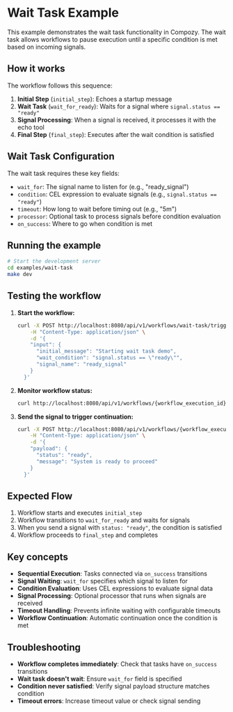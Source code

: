 # Wait Task Example

This example demonstrates the wait task functionality in Compozy. The wait task allows workflows to pause execution until a specific condition is met based on incoming signals.

## How it works

The workflow follows this sequence:

1. **Initial Step** (`initial_step`): Echoes a startup message
2. **Wait Task** (`wait_for_ready`): Waits for a signal where `signal.status == "ready"`
3. **Signal Processing**: When a signal is received, it processes it with the echo tool
4. **Final Step** (`final_step`): Executes after the wait condition is satisfied

## Wait Task Configuration

The wait task requires these key fields:

- `wait_for`: The signal name to listen for (e.g., "ready_signal")
- `condition`: CEL expression to evaluate signals (e.g., `signal.status == "ready"`)
- `timeout`: How long to wait before timing out (e.g., "5m")
- `processor`: Optional task to process signals before condition evaluation
- `on_success`: Where to go when condition is met

## Running the example

```bash
# Start the development server
cd examples/wait-task
make dev
```

## Testing the workflow

1. **Start the workflow:**

    ```bash
    curl -X POST http://localhost:8080/api/v1/workflows/wait-task/trigger \
        -H "Content-Type: application/json" \
        -d '{
        "input": {
          "initial_message": "Starting wait task demo",
          "wait_condition": "signal.status == \"ready\"",
          "signal_name": "ready_signal"
        }
      }'
    ```

2. **Monitor workflow status:**

    ```bash
    curl http://localhost:8080/api/v1/workflows/{workflow_execution_id}/status
    ```

3. **Send the signal to trigger continuation:**
    ```bash
    curl -X POST http://localhost:8080/api/v1/workflows/{workflow_execution_id}/signals/ready_signal \
        -H "Content-Type: application/json" \
        -d '{
        "payload": {
          "status": "ready",
          "message": "System is ready to proceed"
        }
      }'
    ```

## Expected Flow

1. Workflow starts and executes `initial_step`
2. Workflow transitions to `wait_for_ready` and waits for signals
3. When you send a signal with `status: "ready"`, the condition is satisfied
4. Workflow proceeds to `final_step` and completes

## Key concepts

- **Sequential Execution**: Tasks connected via `on_success` transitions
- **Signal Waiting**: `wait_for` specifies which signal to listen for
- **Condition Evaluation**: Uses CEL expressions to evaluate signal data
- **Signal Processing**: Optional processor that runs when signals are received
- **Timeout Handling**: Prevents infinite waiting with configurable timeouts
- **Workflow Continuation**: Automatic continuation once the condition is met

## Troubleshooting

- **Workflow completes immediately**: Check that tasks have `on_success` transitions
- **Wait task doesn't wait**: Ensure `wait_for` field is specified
- **Condition never satisfied**: Verify signal payload structure matches condition
- **Timeout errors**: Increase timeout value or check signal sending
